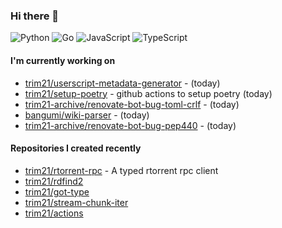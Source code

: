 ### Hi there 👋

![Python](https://img.shields.io/badge/python-3670A0?style=for-the-badge&logo=python&logoColor=ffdd54)
![Go](https://img.shields.io/badge/go-%2300ADD8.svg?style=for-the-badge&logo=go&logoColor=white)
![JavaScript](https://img.shields.io/badge/javascript-%23323330.svg?style=for-the-badge&logo=javascript&logoColor=%23F7DF1E)
![TypeScript](https://img.shields.io/badge/typescript-%23007ACC.svg?style=for-the-badge&logo=typescript&logoColor=white)

#### I'm currently working on

- [trim21/userscript-metadata-generator](https://github.com/trim21/userscript-metadata-generator) -  (today)
- [trim21/setup-poetry](https://github.com/trim21/setup-poetry) - github actions to setup poetry (today)
- [trim21-archive/renovate-bot-bug-toml-crlf](https://github.com/trim21-archive/renovate-bot-bug-toml-crlf) -  (today)
- [bangumi/wiki-parser](https://github.com/bangumi/wiki-parser) -  (today)
- [trim21-archive/renovate-bot-bug-pep440](https://github.com/trim21-archive/renovate-bot-bug-pep440) -  (today)

#### Repositories I created recently

- [trim21/rtorrent-rpc](https://github.com/trim21/rtorrent-rpc) - A typed rtorrent rpc client
- [trim21/rdfind2](https://github.com/trim21/rdfind2)
- [trim21/got-type](https://github.com/trim21/got-type)
- [trim21/stream-chunk-iter](https://github.com/trim21/stream-chunk-iter)
- [trim21/actions](https://github.com/trim21/actions)
